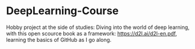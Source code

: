 # DeepLearning-Course

Hobby project at the side of studies:
Diving into the world of deep learning, with this open scource book as a framework: https://d2l.ai/d2l-en.pdf, learning the basics of GitHub as I go along.

